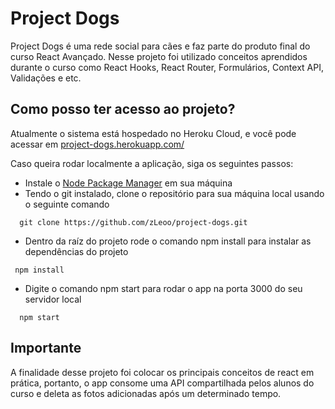 # Project Dogs

Project Dogs é uma rede social para cães e faz parte do produto final do curso React Avançado. Nesse projeto foi utilizado conceitos aprendidos durante o curso como React Hooks, React Router, Formulários, Context API,  Validações e etc.

## Como posso ter acesso ao projeto?

Atualmente o sistema está hospedado no Heroku Cloud, e você pode acessar em [project-dogs.herokuapp.com/](https://project-dogs.herokuapp.com/)

Caso queira rodar localmente a aplicação, siga os seguintes passos:

* Instale o [Node Package Manager](https://nodejs.org/en/) em sua máquina
* Tendo o git instalado, clone o repositório para sua máquina local usando o seguinte comando
```
  git clone https://github.com/zLeoo/project-dogs.git
```
* Dentro da raíz do projeto rode o comando npm install para instalar as dependências do projeto
 ```
  npm install
```
* Digite o comando npm start para rodar o app na porta 3000 do seu servidor local
```
  npm start
```
## Importante

A finalidade desse projeto foi colocar os principais conceitos de react em prática, portanto, o app consome uma API compartilhada pelos alunos do curso e deleta as fotos adicionadas após um determinado tempo.





